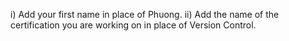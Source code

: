 i) Add your first name in place of Phuong.
ii) Add the name of the certification you are working on in place of Version Control.